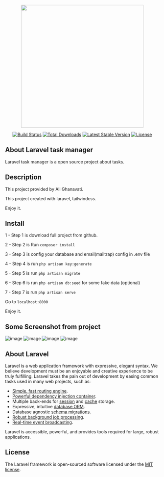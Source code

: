 <p align="center"><a href="https://laravel.com" target="_blank"><img src="https://raw.githubusercontent.com/laravel/art/master/logo-lockup/5%20SVG/2%20CMYK/1%20Full%20Color/laravel-logolockup-cmyk-red.svg" width="400"></a></p>

<p align="center">
<a href="https://travis-ci.org/laravel/framework"><img src="https://travis-ci.org/laravel/framework.svg" alt="Build Status"></a>
<a href="https://packagist.org/packages/laravel/framework"><img src="https://img.shields.io/packagist/dt/laravel/framework" alt="Total Downloads"></a>
<a href="https://packagist.org/packages/laravel/framework"><img src="https://img.shields.io/packagist/v/laravel/framework" alt="Latest Stable Version"></a>
<a href="https://packagist.org/packages/laravel/framework"><img src="https://img.shields.io/packagist/l/laravel/framework" alt="License"></a>
</p>

## About Laravel task manager

Laravel task manager is a open source project about tasks.

## Description

This project provided by Ali Ghanavati.

This project created with laravel, tailwindcss.

Enjoy it.

## Install

1 - Step 1 is download full project from github.

2 - Step 2 is Run `composer install`

3 - Step 3 is config your database and email(mailtrap) config in .env file

4 - Step 4 is run `php artisan key:generate`

5 - Step 5 is run `php artisan migrate`

6 - Step 6 is run `php artisan db:seed` for some fake data (optional)

7 - Step 7 is run `php artisan serve`

Go to `localhost:8000`

Enjoy it.

## Some Screenshot from project
![image](https://user-images.githubusercontent.com/60067642/118696096-2b9ce200-b823-11eb-9604-19443cce4920.png)
![image](https://user-images.githubusercontent.com/60067642/118696205-4bcca100-b823-11eb-95a2-445b0978209e.png)
![image](https://user-images.githubusercontent.com/60067642/118696317-699a0600-b823-11eb-8e5b-9991a58ca06b.png)
![image](https://user-images.githubusercontent.com/60067642/118696356-761e5e80-b823-11eb-86f2-b2a2f04d7bae.png)
## About Laravel

Laravel is a web application framework with expressive, elegant syntax. We believe development must be an enjoyable and creative experience to be truly fulfilling. Laravel takes the pain out of development by easing common tasks used in many web projects, such as:

- [Simple, fast routing engine](https://laravel.com/docs/routing).
- [Powerful dependency injection container](https://laravel.com/docs/container).
- Multiple back-ends for [session](https://laravel.com/docs/session) and [cache](https://laravel.com/docs/cache) storage.
- Expressive, intuitive [database ORM](https://laravel.com/docs/eloquent).
- Database agnostic [schema migrations](https://laravel.com/docs/migrations).
- [Robust background job processing](https://laravel.com/docs/queues).
- [Real-time event broadcasting](https://laravel.com/docs/broadcasting).

Laravel is accessible, powerful, and provides tools required for large, robust applications.

## License

The Laravel framework is open-sourced software licensed under the [MIT license](https://opensource.org/licenses/MIT).
